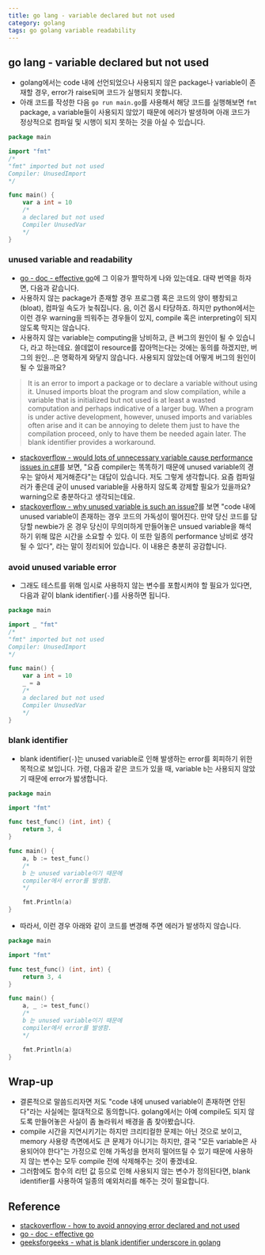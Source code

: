 ```yaml
---
title: go lang - variable declared but not used
category: golang
tags: go golang variable readability
---
```


## go lang - variable declared but not used

- golang에서는 code 내에 선언되었으나 사용되지 않은 package나 variable이 존재할 경우, error가 raise되며 코드가 실행되지 못합니다.
- 아래 코드를 작성한 다음 `go run main.go`를 사용해서 해당 코드를 실행해보면 `fmt` package, `a` variable들이 사용되지 않았기 때문에 에러가 발생하며 아래 코드가 정상적으로 컴파일 및 시행이 되지 못하는 것을 아실 수 있습니다.

```go
package main

import "fmt"
/*
"fmt" imported but not used
Compiler: UnusedImport
*/

func main() {
    var a int = 10
    /*
    a declared but not used
    Compiler UnusedVar
    */
}
```

### unused variable and readability

- [go - doc - effective go](https://go.dev/doc/effective_go)에 그 이유가 짤막하게 나와 있는데요. 대략 번역을 하자면, 다음과 같습니다.
- 사용하지 않는 package가 존재할 경우 프로그램 혹은 코드의 양이 팽창되고(bloat), 컴파일 속도가 늦춰집니다. 음, 이건 몹시 타당하죠. 하지만 python에서는 이런 경우 warning을 띄워주는 경우들이 있지, compile 혹은 interpreting이 되지 않도록 막지는 않습니다.
- 사용하지 않는 variable는 computing을 낭비하고, 큰 버그의 원인이 될 수 있습니다, 라고 하는데요. 쓸데없이 resource를 잡아먹는다는 것에는 동의를 하겠지만, 버그의 원인...은 명확하게 와닿지 않습니다. 사용되지 않았는데 어떻게 버그의 원인이 될 수 있을까요?

> It is an error to import a package or to declare a variable without using it. Unused imports bloat the program and slow compilation, while a variable that is initialized but not used is at least a wasted computation and perhaps indicative of a larger bug. When a program is under active development, however, unused imports and variables often arise and it can be annoying to delete them just to have the compilation proceed, only to have them be needed again later. The blank identifier provides a workaround.

- [stackoverflow - would lots of unnecessary variable cause performance issues in c#](https://stackoverflow.com/questions/9018602/would-lots-of-unnecessary-variables-cause-performance-issues-in-c)를 보면, "요즘 compiler는 똑똑하기 때문에 unused variable의 경우는 알아서 제거해준다"는 대답이 있습니다. 저도 그렇게 생각합니다. 요즘 컴파일러가 좋은데 굳이 unused variable을 사용하지 않도록 강제할 필요가 있을까요? warning으로 충분하다고 생각되는데요.
- [stackoverflow - why unused variable is such an issue?](https://softwareengineering.stackexchange.com/questions/340444/why-unused-variables-is-such-an-issue?newreg=0f89a7b773ad46a9ab3dbdd1874d6ed9)를 보면 "code 내에 unused variable이 존재하는 경우 코드의 가독성이 떨어진다. 만약 당신 코드를 담당할 newbie가 온 경우 당신이 무의미하게 만들어놓은 unsued variable을 해석하기 위해 많은 시간을 소요할 수 있다. 이 또한 일종의 performance 낭비로 생각될 수 있다", 라는 말이 정리되어 있습니다. 이 내용은 충분히 공감합니다.

### avoid unused variable error

- 그래도 테스트를 위해 임시로 사용하지 않는 변수를 포함시켜야 할 필요가 있다면, 다음과 같이 blank identifier(`-`)를 사용하면 됩니다.

```go
package main

import _ "fmt"
/*
"fmt" imported but not used
Compiler: UnusedImport
*/

func main() {
    var a int = 10
    _ = a
    /*
    a declared but not used
    Compiler UnusedVar
    */
}
```

### blank identifier

- blank identifier(`-`)는 unused variable로 인해 발생하는 error를 회피하기 위한 목적으로 보입니다. 가령, 다음과 같은 코드가 있을 때, variable `b`는 사용되지 않았기 때문에 error가 밣생합니다.

```go
package main

import "fmt"

func test_func() (int, int) {
    return 3, 4
}

func main() {
    a, b := test_func()
    /*
    b 는 unused variable이기 때문에
    compiler에서 error를 발생함.
    */

    fmt.Println(a)
}
```

- 따라서, 이런 경우 아래와 같이 코드를 변경해 주면 에러가 발생하지 않습니다.

```go
package main

import "fmt"

func test_func() (int, int) {
    return 3, 4
}

func main() {
    a, _ := test_func()
    /*
    b 는 unused variable이기 때문에
    compiler에서 error를 발생함.
    */

    fmt.Println(a)
}
```

## Wrap-up

- 결론적으로 말씀드리자면 저도 "code 내에 unused variable이 존재하면 안된다"라는 사실에는 절대적으로 동의합니다. golang에서는 아예 compile도 되지 않도록 만들어놓은 사실이 좀 놀라워서 배경을 좀 찾아봤습니다.
- compile 시간을 지연시키기는 하지만 크리티컬한 문제는 아닌 것으로 보이고, memory 사용량 측면에서도 큰 문제가 아니기는 하지만, 결국 "모든 variable은 사용되어야 한다"는 가정으로 인해 가독성을 현저히 떨어뜨릴 수 있기 때문에 사용하지 않는 변수는 모두 compile 전에 삭제해주는 것이 좋겠네요.
- 그러함에도 함수의 리턴 값 등으로 인해 사용되지 않는 변수가 정의된다면, blank identifier를 사용하여 일종의 예외처리를 해주는 것이 필요합니다.

## Reference

- [stackoverflow - how to avoid annoying error declared and not used](https://stackoverflow.com/questions/21743841/how-to-avoid-annoying-error-declared-and-not-used)
- [go - doc - effective go](https://go.dev/doc/effective_go)
- [geeksforgeeks - what is blank identifier underscore in golang](https://www.geeksforgeeks.org/what-is-blank-identifierunderscore-in-golang/)
